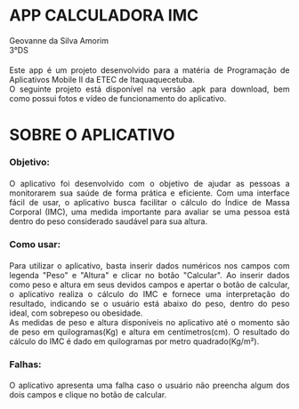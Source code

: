 # APP CALCULADORA IMC
<h4 style="font-weight: normal;text-align: justify;">Geovanne da Silva Amorim<br/>
3°DS</h4>

<h4 style="font-weight: normal;text-align: justify;">Este app é um projeto desenvolvido para a matéria de Programação de Aplicativos Mobile II da ETEC de Itaquaquecetuba.<br/>
O seguinte projeto está disponível na versão .apk para download, bem como possui fotos e vídeo de funcionamento do aplicativo.</h4>

<h1>SOBRE O APLICATIVO</h1>
<h3>Objetivo:</h3>
<h4 style="font-weight: normal;text-align: justify;">O aplicativo foi desenvolvido com o objetivo de ajudar as pessoas a monitorarem sua saúde de forma prática e eficiente. Com uma interface fácil de usar, o aplicativo busca facilitar o cálculo do Índice de Massa Corporal (IMC), uma medida importante para avaliar se uma pessoa está dentro do peso considerado saudável para sua altura.<br/></h4>

<h3>Como usar:</h3>
<h4 style="font-weight: normal;text-align: justify;">Para utilizar o aplicativo, basta inserir dados numéricos nos campos com legenda "Peso" e "Altura" e clicar no botão "Calcular".
Ao inserir dados como peso e altura em seus devidos campos e apertar o botão de calcular, o aplicativo realiza o cálculo do IMC e fornece uma interpretação do resultado, indicando se o usuário está abaixo do peso, dentro do peso ideal, com sobrepeso ou obesidade.<br/>
As medidas de peso e altura disponíveis no aplicativo até o momento são de peso em quilogramas(Kg) e altura em centímetros(cm). O resultado do cálculo do IMC é dado em quilogramas por metro quadrado(Kg/m²).</h4>

<h3>Falhas:</h3>
<h4 style="font-weight: normal;text-align: justify;">O aplicativo apresenta uma falha caso o usuário não preencha algum dos dois campos e clique no botão de calcular.<h4 style="font-weight: none;text-align: justify;">
